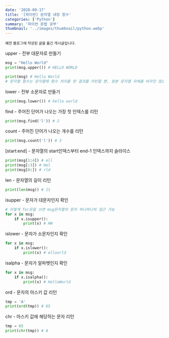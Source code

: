 ```yaml
---
date: '2020-09-17'
title: '[파이썬] 문자열 내장 함수'
categories: ['Python']
summary: '파이썬 문법 공부'
thumbnail: '../images/thumbnail/python.webp'
---
```


<small>예전 블로그에 작성된 글을 옮긴 게시글입니다.</small>


upper - 전부 대문자로 만들기


<div class="code-header">
	<span class="red btn"></span>
	<span class="yellow btn"></span>
	<span class="green btn"></span>
</div>

```python
msg = "Hello World"
print(msg.upper()) # HELLO WORLD

print(msg) # Hello World
# 문자열 함수는 문자열에 함수 처리를 한 결과를 리턴할 뿐, 원본 문자열 자체를 바꾸진 않는다
```

lower - 전부 소문자로 만들기


<div class="code-header">
	<span class="red btn"></span>
	<span class="yellow btn"></span>
	<span class="green btn"></span>
</div>

```python
print(msg.lower()) # hello world
```

find - 주어진 단어가 나오는 가장 첫 인덱스를 리턴


<div class="code-header">
	<span class="red btn"></span>
	<span class="yellow btn"></span>
	<span class="green btn"></span>
</div>

```python
print(msg.find('l')) # 2
```

count - 주어진 단어가 나오는 개수를 리턴


<div class="code-header">
	<span class="red btn"></span>
	<span class="yellow btn"></span>
	<span class="green btn"></span>
</div>

```python
print(msg.count('l')) # 3
```

[start:end] - 문자열의 start인덱스부터 end-1 인덱스까지 슬라이스


<div class="code-header">
	<span class="red btn"></span>
	<span class="yellow btn"></span>
	<span class="green btn"></span>
</div>

```python
print(msg[1:4]) # ell
print(msg[:3]) # Hel
print(msg[8:]) # rld
```

len - 문자열의 길이 리턴


<div class="code-header">
	<span class="red btn"></span>
	<span class="yellow btn"></span>
	<span class="green btn"></span>
</div>

```python
print(len(msg)) # 11
```

isupper - 문자가 대문자인지 확인


<div class="code-header">
	<span class="red btn"></span>
	<span class="yellow btn"></span>
	<span class="green btn"></span>
</div>

```python
# 이렇게 for문을 쓰면 msg문자열의 문자 하나하나씩 접근 가능
for x in msg:
    if x.isupper():
        print(x) # HW
```

islower - 문자가 소문자인지 확인


<div class="code-header">
	<span class="red btn"></span>
	<span class="yellow btn"></span>
	<span class="green btn"></span>
</div>

```python
for x in msg:
    if x.islower():
        print(x) # elloorld
```

isalpha - 문자가 알파벳인지 확인


<div class="code-header">
	<span class="red btn"></span>
	<span class="yellow btn"></span>
	<span class="green btn"></span>
</div>

```python
for x in msg:
    if x.isalpha():
        print(x) # HelloWorld
```

ord - 문자의 아스키 값 리턴


<div class="code-header">
	<span class="red btn"></span>
	<span class="yellow btn"></span>
	<span class="green btn"></span>
</div>

```python
tmp = 'A'
print(ord(tmp)) # 65
```

chr - 아스키 값에 해당하는 문자 리턴


<div class="code-header">
	<span class="red btn"></span>
	<span class="yellow btn"></span>
	<span class="green btn"></span>
</div>

```python
tmp = 65
print(chr(tmp)) # A
```